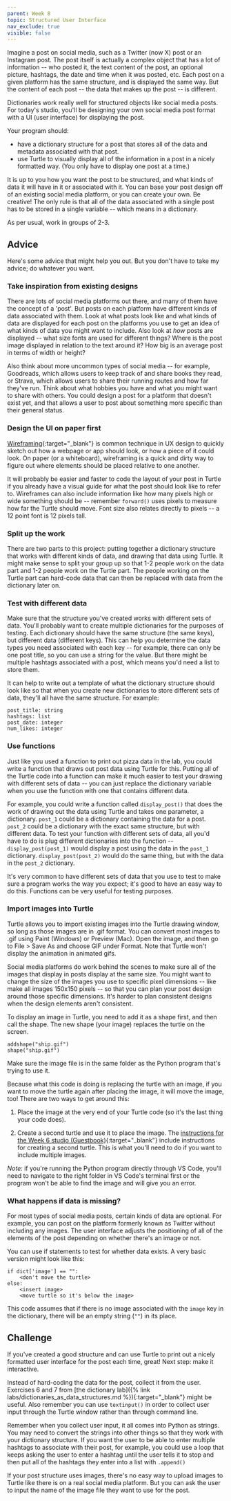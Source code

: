 ```yaml
---
parent: Week 8
topic: Structured User Interface
nav_exclude: true
visible: false
---
```


Imagine a post on social media, such as a Twitter (now X) post or an Instagram post. The post itself is actually a complex object that has a lot of information -- who posted it, the text content of the post, an optional picture, hashtags, the date and time when it was posted, etc. Each post on a given platform has the same structure, and is displayed the same way. But the content of each post -- the data that makes up the post -- is different.

Dictionaries work really well for structured objects like social media posts. For today's studio, you'll be designing your own social media post format with a UI (user interface) for displaying the post.

Your program should:
* have a dictionary structure for a post that stores all of the data and metadata associated with that post. 
* use Turtle to visually display all of the information in a post in a nicely formatted way. (You only have to display one post at a time.)

It is up to you how you want the post to be structured, and what kinds of data it will have in it or associated with it. You can base your post design off of an existing social media platform, or you can create your own. Be creative! The only rule is that all of the data associated with a single post has to be stored in a single variable -- which means in a dictionary.

As per usual, work in groups of 2-3.

## Advice

Here's some advice that might help you out. But you don't have to take my advice; do whatever you want. 

### Take inspiration from existing designs

There are lots of social media platforms out there, and many of them have the concept of a 'post'. But posts on each platform have different kinds of data associated with them. Look at what posts look like and what kinds of data are displayed for each post on the platforms you use to get an idea of what kinds of data you might want to include. Also look at *how* posts are displayed -- what size fonts are used for different things? Where is the post image displayed in relation to the text around it? How big is an average post in terms of width or height?

Also think about more uncommon types of social media -- for example, Goodreads, which allows users to keep track of and share books they read, or Strava, which allows users to share their running routes and how far they've run. Think about what hobbies you have and what you might want to share with others. You could design a post for a platform that doesn't exist yet, and that allows a user to post about something more specific than their general status.

### Design the UI on paper first

[Wireframing](https://www.interaction-design.org/literature/topics/wireframing){:target="_blank"} is common technique in UX design to quickly sketch out how a webpage or app should look, or how a piece of it could look. On paper (or a whiteboard), wireframing is a quick and dirty way to figure out where elements should be placed relative to one another. 

It will probably be easier and faster to code the layout of your post in Turtle if you already have a visual guide for what the post should look like to refer to. Wireframes can also include information like how many pixels high or wide something should be -- remember `forward()` uses pixels to measure how far the Turtle should move. Font size also relates directly to pixels -- a 12 point font is 12 pixels tall.

### Split up the work

There are two parts to this project: putting together a dictionary structure that works with different kinds of data, and drawing that data using Turtle. It might make sense to split your group up so that 1-2 people work on the data part and 1-2 people work on the Turtle part. The people working on the Turtle part can hard-code data that can then be replaced with data from the dictionary later on.

### Test with different data

Make sure that the structure you've created works with different sets of data. You'll probably want to create multiple dictionaries for the purposes of testing. Each dictionary should have the same structure (the same keys), but different data (different keys). This can help you determine the data types you need associated with each key -- for example, there can only be one post title, so you can use a string for the value. But there might be multiple hashtags associated with a post, which means you'd need a list to store them.

It can help to write out a template of what the dictionary structure should look like so that when you create new dictionaries to store different sets of data, they'll all have the same structure. For example:

```
post_title: string
hashtags: list
post_date: integer
num_likes: integer
```

### Use functions

Just like you used a function to print out pizza data in the lab, you could write a function that draws out post data using Turtle for this. Putting all of the Turtle code into a function can make it much easier to test your drawing with different sets of data -- you can just replace the dictionary variable when you use the function with one that contains different data.

For example, you could write a function called `display_post()` that does the work of drawing out the data using Turtle and takes one parameter, a dictionary. `post_1` could be a dictionary containing the data for a post. `post_2` could be a dictionary with the exact same structure, but with different data. To test your function with different sets of data, all you'd have to do is plug different dictionaries into the function -- `display_post(post_1)` would display a post using the data in the `post_1` dictionary. `display_post(post_2)` would do the same thing, but with the data in the `post_2` dictionary. 

It's very common to have different sets of data that you use to test to make sure a program works the way you expect; it's good to have an easy way to do this. Functions can be very useful for testing purposes.

### Import images into Turtle

Turtle allows you to import existing images into the Turtle drawing window, so long as those images are in .gif format. You can convert most images to .gif using Paint (Windows) or Preview (Mac). Open the image, and then go to File > Save As and choose GIF under Format. Note that Turtle won't display the animation in animated gifs.

Social media platforms do work behind the scenes to make sure all of the images that display in posts display at the same size. You might want to change the size of the images you use to specific pixel dimensions -- like make all images 150x150 pixels -- so that you can plan your post design around those specific dimensions. It's harder to plan consistent designs when the design elements aren't consistent.

To display an image in Turtle, you need to add it as a shape first, and then call the shape. The new shape (your image) replaces the turtle on the screen.

```
addshape("ship.gif")
shape("ship.gif")
```

Make sure the image file is in the same folder as the Python program that's trying to use it. 

Because what this code is doing is replacing the turtle with an image, if you want to move the turtle again after placing the image, it will move the image, too! There are two ways to get around this:

1. Place the image at the very end of your Turtle code (so it's the last thing your code does).

2. Create a second turtle and use it to place the image. The [instructions for the Week 6 studio (Guestbook)](http://localhost:4000/studios/guestbook.html){:target="_blank"} include instructions for creating a second turtle. This is what you'll need to do if you want to include multiple images.

*Note:* if you're running the Python program directly through VS Code, you'll need to navigate to the right folder in VS Code's terminal first or the program won't be able to find the image and will give you an error.

### What happens if data is missing?

For most types of social media posts, certain kinds of data are optional. For example, you can post on the platform formerly known as Twitter without including any images. The user interface adjusts the positioning of all of the elements of the post depending on whether there's an image or not. 

You can use if statements to test for whether data exists. A very basic version might look like this:

```
if dict['image'] == "":
    <don't move the turtle>
else:
    <insert image>
    <move turtle so it's below the image>
```

This code assumes that if there is no image associated with the `image` key in the dictionary, there will be an empty string (`""`) in its place.

## Challenge

If you've created a good structure and can use Turtle to print out a nicely formatted user interface for the post each time, great! Next step: make it interactive.

Instead of hard-coding the data for the post, collect it from the user. Exercises 6 and 7 from [the dictionary lab]({% link labs/dictionaries_as_data_structures.md %}){:target="_blank"} might be useful. Also remember you can use `textinput()` in order to collect user input through the Turtle window rather than through command line.

Remember when you collect user input, it all comes into Python as strings. You may need to convert the strings into other things so that they work with your dictionary structure. If you want the user to be able to enter multiple hashtags to associate with their post, for example, you could use a loop that keeps asking the user to enter a hashtag until the user tells it to stop and then put all of the hashtags they enter into a list with `.append()`

If your post structure uses images, there's no easy way to upload images to Turtle like there is on a real social media platform. But you can ask the user to input the name of the image file they want to use for the post.
 